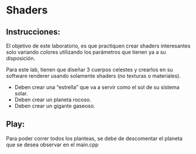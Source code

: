 # Shaders

## Instrucciones:

El objetivo de este laboratorio, es que practiquen crear shaders interesantes solo variando colores utilizando los parámetros que tienen ya a su disposición.

Para este lab, tienen que diseñar 3 cuerpos celestes y crearlos en su software renderer usando solamente shaders (no texturas o materiales).

- Deben crear una “estrella” que va a servir como el sol de su sistema solar. 
- Deben crear un planeta rocoso. 
- Deben crear un gigante gaseoso.


## Play:
Para poder correr todos los planteas, se debe de descomentar el planeta que se desea observar en el main.cpp

